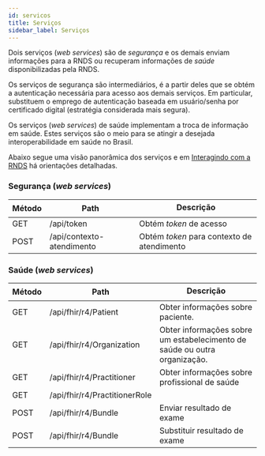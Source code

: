 ```yaml
---
id: servicos
title: Serviços
sidebar_label: Serviços
---
```


Dois serviços (_web services_) são de _segurança_ e os demais enviam informações para a RNDS ou recuperam informações de _saúde_ disponibilizadas pela RNDS.

Os serviços de segurança são intermediários, é a partir deles que se obtém
a autenticação necessária para acesso aos demais serviços. Em particular,
substituem o emprego de autenticação baseada em usuário/senha por certificado digital (estratégia considerada mais segura).

Os serviços (_web services_) de saúde implementam a troca de informação em saúde. Estes serviços são o meio para se atingir a desejada interoperabilidade em saúde no Brasil.

Abaixo segue uma visão panorâmica dos serviços e em [Interagindo com a RNDS](./postman) há orientações detalhadas.

### Segurança (_web services_)

| Método | Path                      | Descrição                                  |
| ------ | ------------------------- | ------------------------------------------ |
| GET    | /api/token                | Obtém _token_ de acesso                    |
| POST   | /api/contexto-atendimento | Obtém _token_ para contexto de atendimento |

### Saúde (_web services_)

| Método | Path                          | Descrição                                                                 |
| ------ | ----------------------------- | ------------------------------------------------------------------------- |
| GET    | /api/fhir/r4/Patient          | Obter informações sobre paciente.                                         |
| GET    | /api/fhir/r4/Organization     | Obter informações sobre um estabelecimento de saúde ou outra organização. |
| GET    | /api/fhir/r4/Practitioner     | Obter informações sobre profissional de saúde                             |
| GET    | /api/fhir/r4/PractitionerRole |                                                                           |
| POST   | /api/fhir/r4/Bundle           | Enviar resultado de exame                                                 |
| POST   | /api/fhir/r4/Bundle           | Substituir resultado de exame                                             |

